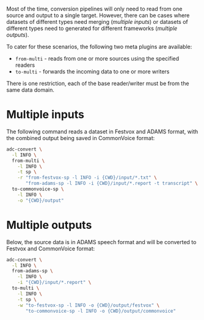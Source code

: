 Most of the time, conversion pipelines will only need to read from one
source and output to a single target. However, there can be cases where
datasets of different types need merging (*multiple inputs*) or datasets
of different types need to generated for different frameworks (*multiple outputs*).

To cater for these scenarios, the following two meta plugins are available:

* `from-multi` - reads from one or more sources using the specified readers
* `to-multi` - forwards the incoming data to one or more writers

There is one restriction, each of the base reader/writer must be from the
same data domain.


# Multiple inputs

The following command reads a dataset in Festvox 
and ADAMS format, with the combined output being saved in CommonVoice format:

```bash
adc-convert \
  -l INFO \
  from-multi \
    -l INFO \
    -t sp \
    -r "from-festvox-sp -l INFO -i {CWD}/input/*.txt" \
       "from-adams-sp -l INFO -i {CWD}/input/*.report -t transcript" \
  to-commonvoice-sp \
    -l INFO \
    -o "{CWD}/output"
```

# Multiple outputs

Below, the source data is in ADAMS speech format and will be
converted to Festvox and CommonVoice format:

```bash
adc-convert \
  -l INFO \
  from-adams-sp \
    -l INFO \
    -i "{CWD}/input/*.report" \
  to-multi \
    -l INFO \
    -t sp \
    -w "to-festvox-sp -l INFO -o {CWD}/output/festvox" \
       "to-commonvoice-sp -l INFO -o {CWD}/output/commonvoice"
```
